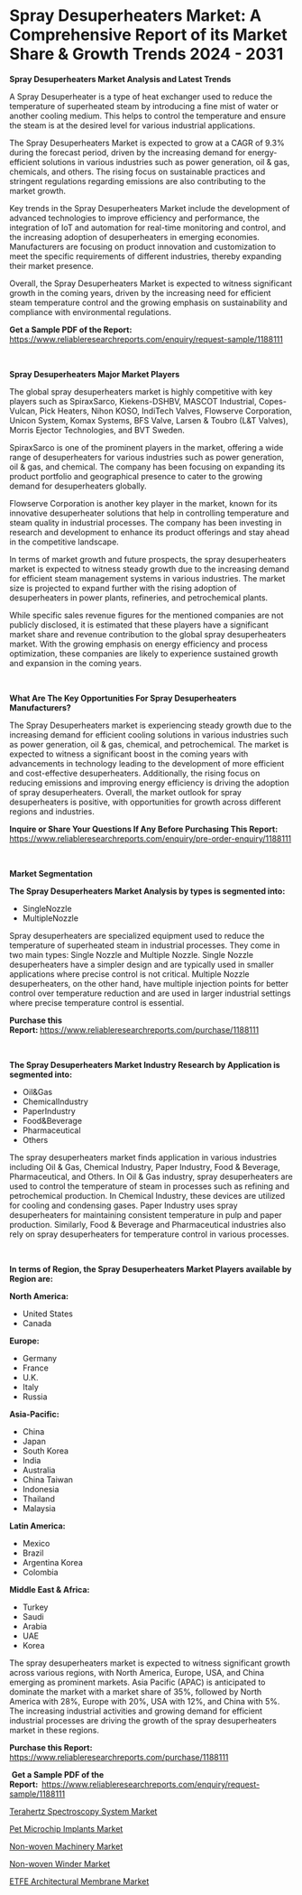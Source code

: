 <p><h1>Spray Desuperheaters Market: A Comprehensive Report of its Market Share & Growth Trends 2024 - 2031</h1></p><p><strong>Spray Desuperheaters Market Analysis and Latest Trends</strong></p>
<p><p>A Spray Desuperheater is a type of heat exchanger used to reduce the temperature of superheated steam by introducing a fine mist of water or another cooling medium. This helps to control the temperature and ensure the steam is at the desired level for various industrial applications. </p><p>The Spray Desuperheaters Market is expected to grow at a CAGR of 9.3% during the forecast period, driven by the increasing demand for energy-efficient solutions in various industries such as power generation, oil & gas, chemicals, and others. The rising focus on sustainable practices and stringent regulations regarding emissions are also contributing to the market growth.</p><p>Key trends in the Spray Desuperheaters Market include the development of advanced technologies to improve efficiency and performance, the integration of IoT and automation for real-time monitoring and control, and the increasing adoption of desuperheaters in emerging economies. Manufacturers are focusing on product innovation and customization to meet the specific requirements of different industries, thereby expanding their market presence.</p><p>Overall, the Spray Desuperheaters Market is expected to witness significant growth in the coming years, driven by the increasing need for efficient steam temperature control and the growing emphasis on sustainability and compliance with environmental regulations.</p></p>
<p><strong>Get a Sample PDF of the Report:&nbsp;</strong> <a href="https://www.reliableresearchreports.com/enquiry/request-sample/1188111">https://www.reliableresearchreports.com/enquiry/request-sample/1188111</a></p>
<p>&nbsp;</p>
<p><strong>Spray Desuperheaters Major Market Players</strong></p>
<p><p>The global spray desuperheaters market is highly competitive with key players such as SpiraxSarco, Kiekens-DSHBV, MASCOT Industrial, Copes-Vulcan, Pick Heaters, Nihon KOSO, IndiTech Valves, Flowserve Corporation, Unicon System, Komax Systems, BFS Valve, Larsen & Toubro (L&T Valves), Morris Ejector Technologies, and BVT Sweden. </p><p>SpiraxSarco is one of the prominent players in the market, offering a wide range of desuperheaters for various industries such as power generation, oil & gas, and chemical. The company has been focusing on expanding its product portfolio and geographical presence to cater to the growing demand for desuperheaters globally.</p><p>Flowserve Corporation is another key player in the market, known for its innovative desuperheater solutions that help in controlling temperature and steam quality in industrial processes. The company has been investing in research and development to enhance its product offerings and stay ahead in the competitive landscape.</p><p>In terms of market growth and future prospects, the spray desuperheaters market is expected to witness steady growth due to the increasing demand for efficient steam management systems in various industries. The market size is projected to expand further with the rising adoption of desuperheaters in power plants, refineries, and petrochemical plants.</p><p>While specific sales revenue figures for the mentioned companies are not publicly disclosed, it is estimated that these players have a significant market share and revenue contribution to the global spray desuperheaters market. With the growing emphasis on energy efficiency and process optimization, these companies are likely to experience sustained growth and expansion in the coming years.</p></p>
<p>&nbsp;</p>
<p><strong>What Are The Key Opportunities For Spray Desuperheaters Manufacturers?</strong></p>
<p><p>The Spray Desuperheaters market is experiencing steady growth due to the increasing demand for efficient cooling solutions in various industries such as power generation, oil & gas, chemical, and petrochemical. The market is expected to witness a significant boost in the coming years with advancements in technology leading to the development of more efficient and cost-effective desuperheaters. Additionally, the rising focus on reducing emissions and improving energy efficiency is driving the adoption of spray desuperheaters. Overall, the market outlook for spray desuperheaters is positive, with opportunities for growth across different regions and industries.</p></p>
<p><strong>Inquire or Share Your Questions If Any Before Purchasing This Report:</strong> <a href="https://www.reliableresearchreports.com/enquiry/pre-order-enquiry/1188111">https://www.reliableresearchreports.com/enquiry/pre-order-enquiry/1188111</a></p>
<p>&nbsp;</p>
<p><strong>Market Segmentation</strong></p>
<p><strong>The Spray Desuperheaters Market Analysis by types is segmented into:</strong></p>
<p><ul><li>SingleNozzle</li><li>MultipleNozzle</li></ul></p>
<p><p>Spray desuperheaters are specialized equipment used to reduce the temperature of superheated steam in industrial processes. They come in two main types: Single Nozzle and Multiple Nozzle. Single Nozzle desuperheaters have a simpler design and are typically used in smaller applications where precise control is not critical. Multiple Nozzle desuperheaters, on the other hand, have multiple injection points for better control over temperature reduction and are used in larger industrial settings where precise temperature control is essential.</p></p>
<p><strong>Purchase this Report:&nbsp;</strong><a href="https://www.reliableresearchreports.com/purchase/1188111">https://www.reliableresearchreports.com/purchase/1188111</a></p>
<p>&nbsp;</p>
<p><strong>The Spray Desuperheaters Market Industry Research by Application is segmented into:</strong></p>
<p><ul><li>Oil&Gas</li><li>ChemicalIndustry</li><li>PaperIndustry</li><li>Food&Beverage</li><li>Pharmaceutical</li><li>Others</li></ul></p>
<p><p>The spray desuperheaters market finds application in various industries including Oil & Gas, Chemical Industry, Paper Industry, Food & Beverage, Pharmaceutical, and Others. In Oil & Gas industry, spray desuperheaters are used to control the temperature of steam in processes such as refining and petrochemical production. In Chemical Industry, these devices are utilized for cooling and condensing gases. Paper Industry uses spray desuperheaters for maintaining consistent temperature in pulp and paper production. Similarly, Food & Beverage and Pharmaceutical industries also rely on spray desuperheaters for temperature control in various processes.</p></p>
<p>&nbsp;</p>
<p><strong>In terms of Region, the Spray Desuperheaters Market Players available by Region are:</strong></p>
<p>
    <p> <strong> North America: </strong>
        <ul>
            <li>United States</li>
            <li>Canada</li>
        </ul>
        </p> 
    <p> <strong> Europe: </strong>
        <ul>
            <li>Germany</li>
            <li>France</li>
            <li>U.K.</li>
            <li>Italy</li>
            <li>Russia</li>
        </ul>
        </p> 
    <p> <strong> Asia-Pacific: </strong>
        <ul>
            <li>China</li>
            <li>Japan</li>
            <li>South Korea</li>
            <li>India</li>
            <li>Australia</li>
            <li>China Taiwan</li>
            <li>Indonesia</li>
            <li>Thailand</li>
            <li>Malaysia</li>
        </ul>
        </p> 
    <p> <strong> Latin America: </strong>
        <ul>
            <li>Mexico</li>
            <li>Brazil</li>
            <li>Argentina Korea</li>
            <li>Colombia</li>
        </ul>
        </p> 
    <p> <strong> Middle East & Africa: </strong>
        <ul>
            <li>Turkey</li>
            <li>Saudi</li>
            <li>Arabia</li>
            <li>UAE</li>
            <li>Korea</li>
        </ul>
    </p>
    </p>
<p><p>The spray desuperheaters market is expected to witness significant growth across various regions, with North America, Europe, USA, and China emerging as prominent markets. Asia Pacific (APAC) is anticipated to dominate the market with a market share of 35%, followed by North America with 28%, Europe with 20%, USA with 12%, and China with 5%. The increasing industrial activities and growing demand for efficient industrial processes are driving the growth of the spray desuperheaters market in these regions.</p></p>
<p><strong>Purchase this Report: </strong><a href="https://www.reliableresearchreports.com/purchase/1188111">https://www.reliableresearchreports.com/purchase/1188111</a></p>
<p>&nbsp;<strong>Get a Sample PDF of the Report:&nbsp;&nbsp;</strong><a href="https://www.reliableresearchreports.com/enquiry/request-sample/1188111">https://www.reliableresearchreports.com/enquiry/request-sample/1188111</a></p>
<p><strong></strong></p>
<p><p><a href="https://view.publitas.com/reportprime-1/terahertz-spectroscopy-system-market-with-the-goal-of-estimating-the-market-size-and-future-growth-potential-of-various-market-segments-based-on-component-applications-end-user-and-region/">Terahertz Spectroscopy System Market</a></p><p><a href="https://view.publitas.com/reportprime-1/pet-microchip-implants-market-research-report-provides-thorough-industry-overview-which-offers-an-in-depth-analysis-of-product-trends-and-new-market-divisions/">Pet Microchip Implants Market</a></p><p><a href="https://circular-yam-9b9.notion.site/Non-woven-Machinery-Market-Research-Report-The-Key-To-Successful-Business-Strategy-Forecasted-for-P-08e9b11b97e84fc59f19b262923840c8">Non-woven Machinery Market</a></p><p><a href="https://cedar-agate-3da.notion.site/Non-woven-Winder-Market-Offers-Provide-Insightful-Data-for-the-Time-Period-from-2024-to-2031-and-als-a91abad092314c389100c1458abb08a1">Non-woven Winder Market</a></p><p><a href="https://copper-carbon-84f.notion.site/ETFE-Architectural-Membrane-Market-Research-Report-Provides-thorough-Industry-Overview-which-offers-d807cb82c63247dba71a9e024bc7ac8a">ETFE Architectural Membrane Market</a></p></p>